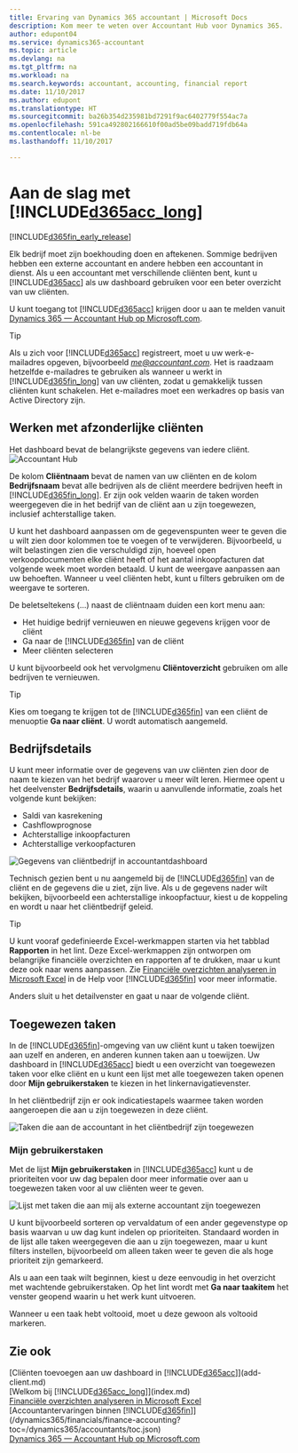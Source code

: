 ```yaml
---
title: Ervaring van Dynamics 365 accountant | Microsoft Docs
description: Kom meer te weten over Accountant Hub voor Dynamics 365.
author: edupont04
ms.service: dynamics365-accountant
ms.topic: article
ms.devlang: na
ms.tgt_pltfrm: na
ms.workload: na
ms.search.keywords: accountant, accounting, financial report
ms.date: 11/10/2017
ms.author: edupont
ms.translationtype: HT
ms.sourcegitcommit: ba26b354d235981bd7291f9ac6402779f554ac7a
ms.openlocfilehash: 591ca492802166610f00ad5be09badd719fdb64a
ms.contentlocale: nl-be
ms.lasthandoff: 11/10/2017

---
```

# <a name="get-started-with-included365acclongincludesd365acclongmdmd"></a>Aan de slag met [!INCLUDE[d365acc_long](includes/d365acc_long_md.md)]
[!INCLUDE[d365fin_early_release](includes/d365fin_early_release.md.md)]

Elk bedrijf moet zijn boekhouding doen en aftekenen. Sommige bedrijven hebben een externe accountant en andere hebben een accountant in dienst. Als u een accountant met verschillende cliënten bent, kunt u [!INCLUDE[d365acc](includes/d365acc_md.md)] als uw dashboard gebruiken voor een beter overzicht van uw cliënten.  

U kunt toegang tot [!INCLUDE[d365acc](includes/d365acc_md.md)] krijgen door u aan te melden vanuit [Dynamics 365 — Accountant Hub op Microsoft.com](https://www.microsoft.com/en-us/dynamics365/financial-insights-for-accountants).  

> [!TIP]  
>  Als u zich voor [!INCLUDE[d365acc](includes/d365acc_md.md)] registreert, moet u uw werk-e-mailadres opgeven, bijvoorbeeld *me@accountant.com*. Het is raadzaam hetzelfde e-mailadres te gebruiken als wanneer u werkt in [!INCLUDE[d365fin_long](includes/d365fin_long_md.md)] van uw cliënten, zodat u gemakkelijk tussen cliënten kunt schakelen. Het e-mailadres moet een werkadres op basis van Active Directory zijn.

## <a name="working-with-individual-clients"></a>Werken met afzonderlijke cliënten
Het dashboard bevat de belangrijkste gegevens van iedere cliënt.  
![Accountant Hub](./media/accountant-get-started/accountant-dashboard-tasks.png)

De kolom **Cliëntnaam** bevat de namen van uw cliënten en de kolom **Bedrijfsnaam** bevat alle bedrijven als de cliënt meerdere bedrijven heeft in [!INCLUDE[d365fin_long](includes/d365fin_long_md.md)]. Er zijn ook velden waarin de taken worden weergegeven die in het bedrijf van de cliënt aan u zijn toegewezen, inclusief achterstallige taken.  

U kunt het dashboard aanpassen om de gegevenspunten weer te geven die u wilt zien door kolommen toe te voegen of te verwijderen. Bijvoorbeeld, u wilt belastingen zien die verschuldigd zijn, hoeveel open verkoopdocumenten elke cliënt heeft of het aantal inkoopfacturen dat volgende week moet worden betaald. U kunt de weergave aanpassen aan uw behoeften. Wanneer u veel cliënten hebt, kunt u filters gebruiken om de weergave te sorteren.  

De beletseltekens (...) naast de cliëntnaam duiden een kort menu aan:

-   Het huidige bedrijf vernieuwen en nieuwe gegevens krijgen voor de cliënt  
-   Ga naar de [!INCLUDE[d365fin](includes/d365fin_md.md)] van de cliënt  
-   Meer cliënten selecteren  

U kunt bijvoorbeeld ook het vervolgmenu **Cliëntoverzicht** gebruiken om alle bedrijven te vernieuwen.  

> [!TIP]  
>  Kies om toegang te krijgen tot de [!INCLUDE[d365fin](includes/d365fin_md.md)] van een cliënt de menuoptie **Ga naar cliënt**. U wordt automatisch aangemeld.

## <a name="company-details"></a>Bedrijfsdetails
U kunt meer informatie over de gegevens van uw cliënten zien door de naam te kiezen van het bedrijf waarover u meer wilt leren. Hiermee opent u het deelvenster **Bedrijfsdetails**, waarin u aanvullende informatie, zoals het volgende kunt bekijken:  

* Saldi van kasrekening  
* Cashflowprognose  
* Achterstallige inkoopfacturen  
* Achterstallige verkoopfacturen  

![Gegevens van cliëntbedrijf in accountantdashboard](./media/accountant-get-started/accountant-company-details.png)

Technisch gezien bent u nu aangemeld bij de [!INCLUDE[d365fin](includes/d365fin_md.md)] van de cliënt en de gegevens die u ziet, zijn live. Als u de gegevens nader wilt bekijken, bijvoorbeeld een achterstallige inkoopfactuur, kiest u de koppeling en wordt u naar het cliëntbedrijf geleid.  

> [!TIP]  
>  U kunt vooraf gedefinieerde Excel-werkmappen starten via het tabblad **Rapporten** in het lint. Deze Excel-werkmappen zijn ontworpen om belangrijke financiële overzichten en rapporten af te drukken, maar u kunt deze ook naar wens aanpassen. Zie [Financiële overzichten analyseren in Microsoft Excel](/dynamics365/financials/finance-analyze-excel?toc=/dynamics365/accountants/toc.json) in de Help voor [!INCLUDE[d365fin](includes/d365fin_md.md)] voor meer informatie.  

Anders sluit u het detailvenster en gaat u naar de volgende cliënt.  

## <a name="assigned-tasks"></a>Toegewezen taken
In de [!INCLUDE[d365fin](includes/d365fin_md.md)]-omgeving van uw cliënt kunt u taken toewijzen aan uzelf en anderen, en anderen kunnen taken aan u toewijzen. Uw dashboard in [!INCLUDE[d365acc](includes/d365acc_md.md)] biedt u een overzicht van toegewezen taken voor elke cliënt en u kunt een lijst met alle toegewezen taken openen door **Mijn gebruikerstaken** te kiezen in het linkernavigatievenster.  

In het cliëntbedrijf zijn er ook indicatiestapels waarmee taken worden aangeroepen die aan u zijn toegewezen in deze cliënt.

![Taken die aan de accountant in het cliëntbedrijf zijn toegewezen](./media/accountant-get-started/accountant-company-details-tasks.png)

### <a name="my-user-tasks"></a>Mijn gebruikerstaken
Met de lijst **Mijn gebruikerstaken** in [!INCLUDE[d365acc](includes/d365acc_md.md)] kunt u de prioriteiten voor uw dag bepalen door meer informatie over aan u toegewezen taken voor al uw cliënten weer te geven.  

![Lijst met taken die aan mij als externe accountant zijn toegewezen](./media/accountant-get-started/accountant-tasklist.png)

U kunt bijvoorbeeld sorteren op vervaldatum of een ander gegevenstype op basis waarvan u uw dag kunt indelen op prioriteiten. Standaard worden in de lijst alle taken weergegeven die aan u zijn toegewezen, maar u kunt filters instellen, bijvoorbeeld om alleen taken weer te geven die als hoge prioriteit zijn gemarkeerd.

Als u aan een taak wilt beginnen, kiest u deze eenvoudig in het overzicht met wachtende gebruikerstaken. Op het lint wordt met **Ga naar taakitem** het venster geopend waarin u het werk kunt uitvoeren.  

Wanneer u een taak hebt voltooid, moet u deze gewoon als voltooid markeren.  

## <a name="see-also"></a>Zie ook
[Cliënten toevoegen aan uw dashboard in [!INCLUDE[d365acc](includes/d365acc_md.md)]](add-client.md)  
[Welkom bij [!INCLUDE[d365acc_long](includes/d365acc_long_md.md)]](index.md)  
[Financiële overzichten analyseren in Microsoft Excel](/dynamics365/financials/finance-analyze-excel?toc=/dynamics365/accountants/toc.json)   
[Accountantervaringen binnen [!INCLUDE[d365fin](includes/d365fin_md.md)]](/dynamics365/financials/finance-accounting?toc=/dynamics365/accountants/toc.json)  
[Dynamics 365 — Accountant Hub op Microsoft.com](https://www.microsoft.com/en-us/dynamics365/financial-insights-for-accountants)  

